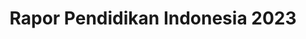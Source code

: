 ---
title: Rapor Pendidikan Indonesia 2023
description: A platform that provides comprehensive data and evaluation reports from National Assessment for educational institutions.
thumbnail: rapor-pendidikan-indonesia-thumbnail.png
url: https://raporpendidikan.kemdikbud.go.id
role: Product Designer
Team: ["Atika Sulistyan", "Thalia Shelyndra", "Tasha Dara", "Adriansyah Mursalin", ]
deliverables: ["Infographics"]
company: GovTech Edu, Indonesia
tags: ["infographics", "data-visualization", "work-log"]
---